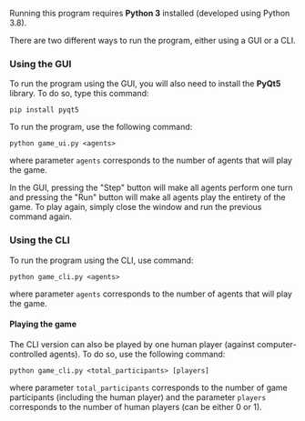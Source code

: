 Running this program requires **Python 3** installed (developed using Python 3.8).

There are two different ways to run the program, either using a GUI or a CLI.

### Using the GUI

To run the program using the GUI, you will also need to install the **PyQt5** library. To do so, type this command:

`pip install pyqt5`

To run the program, use the following command:

`python game_ui.py <agents>`

where parameter `agents` corresponds to the number of agents that will play the game.

In the GUI, pressing the "Step" button will make all agents perform one turn and pressing the "Run" button will make all agents play the entirety of the game.
To play again, simply close the window and run the previous command again.

### Using the CLI

To run the program using the CLI, use command:

`python game_cli.py <agents>`

where parameter `agents` corresponds to the number of agents that will play the game.

#### Playing the game

The CLI version can also be played by one human player (against computer-controlled agents). To do so, use the following command:

`python game_cli.py <total_participants> [players]`

where parameter `total_participants` corresponds to the number of game participants (including the human player) and the parameter `players` corresponds to the number of human players (can be either 0 or 1).
